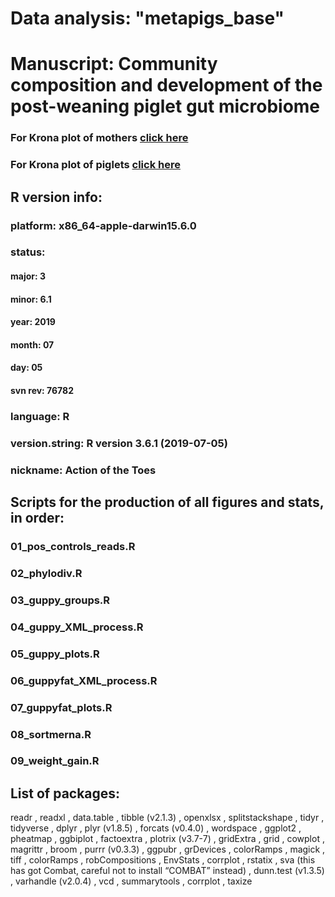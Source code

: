 # Data analysis: "metapigs_base"
# Manuscript: Community composition and development of the post-weaning piglet gut microbiome

### For Krona plot of mothers [click here](https://htmlpreview.github.io/?https://github.com/GaioTransposon/metapigs_base/blob/master/out/moms.html)
### For Krona plot of piglets [click here](https://htmlpreview.github.io/?https://github.com/GaioTransposon/metapigs_base/blob/master/out/piggies.html)

## R version info: 
### platform:       x86_64-apple-darwin15.6.0                          
### status:                                     
#### major:          3                           
#### minor:          6.1                         
#### year:           2019                        
#### month:          07                          
#### day:            05                          
#### svn rev:        76782                       
### language:       R                           
### version.string: R version 3.6.1 (2019-07-05)
### nickname:       Action of the Toes 


## Scripts for the production of all figures and stats, in order: 
### 01_pos_controls_reads.R
### 02_phylodiv.R
### 03_guppy_groups.R
### 04_guppy_XML_process.R
### 05_guppy_plots.R
### 06_guppyfat_XML_process.R
### 07_guppyfat_plots.R
### 08_sortmerna.R
### 09_weight_gain.R


## List of packages:
readr , readxl , data.table , tibble (v2.1.3) , openxlsx ,  splitstackshape ,  tidyr , tidyverse , dplyr , plyr (v1.8.5) , forcats (v0.4.0) , wordspace ,  ggplot2 , pheatmap , ggbiplot , factoextra , plotrix (v3.7-7) ,  gridExtra , grid , cowplot , magrittr , broom , purrr (v0.3.3) , ggpubr , grDevices , colorRamps , magick , tiff , colorRamps ,  robCompositions , EnvStats , corrplot , rstatix , sva (this has got Combat, careful not to install “COMBAT” instead) , dunn.test (v1.3.5) , varhandle (v2.0.4) , vcd , summarytools , corrplot ,  taxize 


